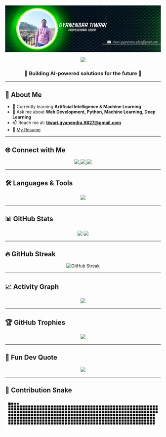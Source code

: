 <!-- Banner -->
<p align="center">
  <img src="https://github.com/Gyanendratiwari98/Gyanendratiwari98/blob/main/Github%20Banner.png" alt="Banner" />
</p>

<!-- Typing Animation -->
<p align="center">
  <img src="https://readme-typing-svg.herokuapp.com?size=25&duration=4000&color=00CFFF&center=true&vCenter=true&width=600&lines=AI+%26+ML+Developer;Future+Tech+Innovator;Passionate+Software+Engineer;Creating+AI-Powered+Solutions" />
</p>

<!-- Subtitle -->
<h3 align="center">🤖 Building AI-powered solutions for the future 🚀</h3>

---

## 🧠 About Me
- 🌱 Currently learning **Artificial Intelligence & Machine Learning**  
- 💬 Ask me about **Web Development, Python, Machine Learning, Deep Learning**  
- 📫 Reach me at: **tiwari.gyanendra.9827@gmail.com**  
- 📄 [My Resume](https://drive.google.com/file/d/1bCMhF9-H2YFw6QeMW98pZCwCLCCpWvyU/view?usp=drive_link)  

---

## 🌐 Connect with Me
<p align="center">
<a href="https://linkedin.com/in/gyanendra-tiwari-920a8a254" target="_blank">
  <img src="https://img.shields.io/badge/-LinkedIn-%230077B5?style=for-the-badge&logo=linkedin&logoColor=white" />
</a>
<a href="https://instagram.com/_.gyanendra._98" target="_blank">
  <img src="https://img.shields.io/badge/-Instagram-%23E4405F?style=for-the-badge&logo=instagram&logoColor=white" />
</a>
<a href="mailto:tiwari.gyanendra.9827@gmail.com">
  <img src="https://img.shields.io/badge/-Gmail-%23D14836?style=for-the-badge&logo=gmail&logoColor=white" />
</a>
</p>

---

## 🛠️ Languages & Tools
<p align="center">
  <img src="https://skillicons.dev/icons?i=python,java,cpp,c,js,html,css,nodejs,express,react,mongodb,mysql,aws,docker,kubernetes,flask,fastapi,tensorflow,pytorch,sklearn,keras,opencv,git&perline=8" />
</p>

---

## 📊 GitHub Stats
<p align="center">
  <img src="https://github-readme-stats.vercel.app/api?username=gyanendratiwari98&show_icons=true&theme=react&hide_border=true" height="180" />
  <img src="https://github-readme-stats.vercel.app/api/top-langs/?username=gyanendratiwari98&layout=compact&theme=react&hide_border=true" height="180" />
</p>

---

## 🔥 GitHub Streak
<p align="center">
  <img src="https://streak-stats.demolab.com?user=gyanendratiwari98&theme=blueberry&hide_border=true&border_radius=10" alt="GitHub Streak" />
</p>

---

## 📈 Activity Graph
<p align="center">
  <img src="https://github-readme-activity-graph.vercel.app/graph?username=gyanendratiwari98&theme=react-dark&hide_border=true&area=true" />
</p>

---

## 🏆 GitHub Trophies
<div align="center">
  <img src="https://github-profile-trophy.vercel.app/?username=gyanendratiwari98&theme=onestar&no-frame=true&no-bg=true&margin-w=10" />
</div>

---

## 🎯 Fun Dev Quote
<p align="center">
  <img src="https://quotes-github-readme.vercel.app/api?type=horizontal&theme=tokyonight" />
</p>

---

## 🐍 Contribution Snake
<p align="center">
  <picture>
    <source media="(prefers-color-scheme: dark)" srcset="https://raw.githubusercontent.com/Gyanendratiwari98/Gyanendratiwari98/output/github-contribution-grid-snake-dark.svg" />
    <source media="(prefers-color-scheme: light)" srcset="https://raw.githubusercontent.com/Gyanendratiwari98/Gyanendratiwari98/output/github-contribution-grid-snake-light.svg" />
    <img src="https://raw.githubusercontent.com/Gyanendratiwari98/Gyanendratiwari98/output/github-contribution-grid-snake.svg" alt="snake animation" />
  </picture>
</p>


